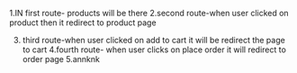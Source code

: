 1.IN first route- products will be there
2.second route-when user clicked on product then it redirect to product page

3. third route-when user clicked on add to cart it will be redirect the page to cart
   4.fourth route- when user clicks on place order it will redirect to order page
   5.annknk
